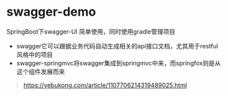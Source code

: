 ﻿swagger-demo
===
SpringBoot下swagger-UI 简单使用，同时使用gradle管理项目

- swagger它可以跟据业务代码自动生成相关的api接口文档，尤其用于restful风格中的项目
- swagger-springmvc将swagger集成到springmvc中来，而springfox则是从这个组件发展而来


>https://yebukong.com/article/1107706214319489025.html
